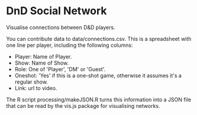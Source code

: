 # DnD Social Network

Visualise connections between D&D players.

You can contribute data to data/connections.csv. This is a spreadsheet with one line per player, including the following columns:

-  Player: Name of Player.
-  Show: Name of Show. 
-  Role: One of 'Player', 'DM' or 'Guest'.
-  Oneshot: 'Yes' if this is a one-shot game, otherwise it assumes it's a regular show.
-  Link: url to video.

The R script processing/makeJSON.R turns this information into a JSON file that can be read by the vis.js package for visualising networks.
